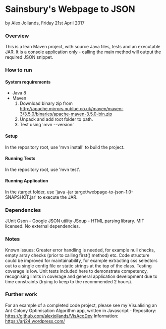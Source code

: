 # Sainsbury's Webpage to JSON
by Alex Jollands, Friday 21st April 2017


### Overview
This is a lean Maven project, with source Java files, tests and an executable JAR.
It is a console application only - calling the main method will output the required JSON snippet.

### How to run
#### System requirements
* Java 8
* Maven
   1. Download binary zip from http://apache.mirrors.nublue.co.uk/maven/maven-3/3.5.0/binaries/apache-maven-3.5.0-bin.zip
   2. Unpack and add root folder to path.
   3. Test using 'mvn --version'

#### Setup
In the repository root, use 'mvn install' to build the project.

#### Running Tests
In the repository root, use 'mvn test'.

#### Running Application
In the /target folder, use 'java -jar target/webpage-to-json-1.0-SNAPSHOT.jar' to execute the JAR.


### Dependencies
JUnit
Gson - Google JSON utility
JSoup - HTML parsing library. MIT licensed. No external dependencies.


### Notes
Known issues:
Greater error handling is needed, for example null checks, empty array checks (prior to calling first() method) etc.
Code structure could be improved for maintainability, for example extracting css selectors out to a single config file or static strings at the top of the class.
Testing coverage is low. Unit tests included here to demonstrate competency, recognising limits in coverage and general application development due to time constraints (trying to keep to the recommended 2 hours). 


### Further work
For an example of a completed code project, please see my Visualising an Ant Colony Optimisation Algorithm app, written in Javascript -
Repository: https://github.com/alexjollands/VisAcoDev
Information: https://arj24.wordpress.com/